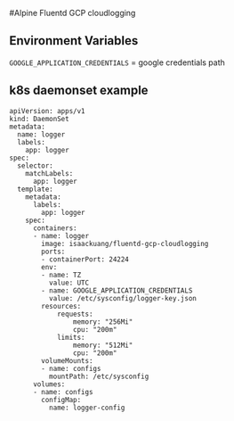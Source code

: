 #Alpine Fluentd GCP cloudlogging

## Environment Variables

`GOOGLE_APPLICATION_CREDENTIALS` = google credentials path

## k8s daemonset example

```
apiVersion: apps/v1
kind: DaemonSet
metadata:
  name: logger
  labels:
    app: logger
spec:
  selector:
    matchLabels:
      app: logger
  template:
    metadata:
      labels:
        app: logger
    spec:
      containers:
      - name: logger
        image: isaackuang/fluentd-gcp-cloudlogging
        ports:
        - containerPort: 24224
        env:
        - name: TZ
          value: UTC
        - name: GOOGLE_APPLICATION_CREDENTIALS
          value: /etc/sysconfig/logger-key.json
        resources:
            requests:
                memory: "256Mi"
                cpu: "200m"
            limits:
                memory: "512Mi"
                cpu: "200m"
        volumeMounts:
        - name: configs
          mountPath: /etc/sysconfig
      volumes:
      - name: configs
        configMap:
          name: logger-config
```
